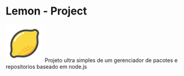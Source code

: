 # Lemon - Project
<img src="icone.png" width="100" height="100">
Projeto ultra simples de um gerenciador de pacotes e repositorios baseado em node.js
